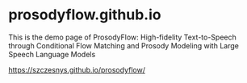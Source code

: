 # prosodyflow.github.io
This is the demo page of ProsodyFlow: High-fidelity Text-to-Speech through Conditional Flow Matching and Prosody Modeling with Large Speech Language Models

https://szczesnys.github.io/prosodyflow/
